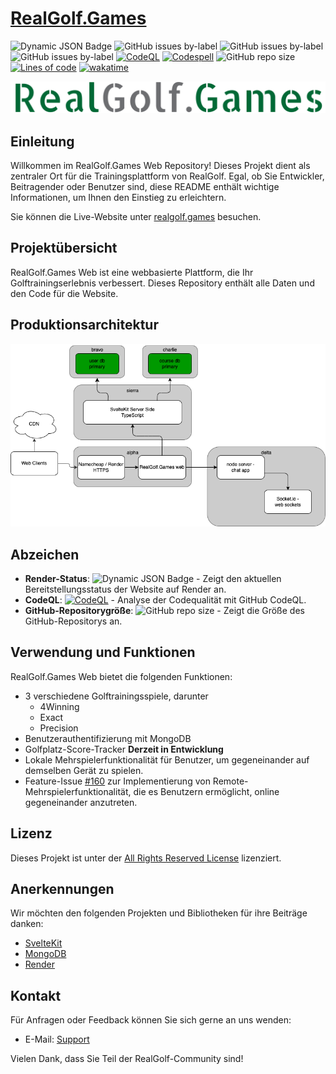 # [RealGolf.Games](https://realgolf.games)

![Dynamic JSON Badge](https://img.shields.io/badge/dynamic/json?url=https%3A%2F%2Frender-deploy-status-vwj3.onrender.com%2Fsrv-cn12obocmk4c73di1vg0&query=status&style=flat-square&logo=render&label=Render) ![GitHub issues by-label](https://img.shields.io/github/issues/realgolf/web/feature) ![GitHub issues by-label](https://img.shields.io/github/issues/realgolf/web/bug) ![GitHub issues by-label](https://img.shields.io/github/issues/realgolf/web/game) [![CodeQL](https://github.com/realgolf/web/actions/workflows/github-code-scanning/codeql/badge.svg)](https://github.com/realgolf/web/actions/workflows/github-code-scanning/codeql) [![Codespell](https://github.com/realgolf/web/actions/workflows/codespell.yml/badge.svg)](https://github.com/realgolf/web/actions/workflows/codespell.yml) ![GitHub repo size](https://img.shields.io/github/repo-size/realgolf/web) [![Lines of code](https://tokei.rs/b1/github/realgolf/web)](https://github.com/XAMPPRocky/tokei) [![wakatime](https://wakatime.com/badge/github/realgolf/web.svg)](https://wakatime.com/badge/github/realgolf/web)

![RealGolf.Games Banner](https://raw.githubusercontent.com/realgolf/web/main/img/logo_banner.PNG)

## Einleitung

Willkommen im RealGolf.Games Web Repository! Dieses Projekt dient als zentraler Ort für die Trainingsplattform von RealGolf. Egal, ob Sie Entwickler, Beitragender oder Benutzer sind, diese README enthält wichtige Informationen, um Ihnen den Einstieg zu erleichtern.

Sie können die Live-Website unter [realgolf.games](https://realgolf.games) besuchen.

## Projektübersicht

RealGolf.Games Web ist eine webbasierte Plattform, die Ihr Golftrainingserlebnis verbessert. Dieses Repository enthält alle Daten und den Code für die Website.

## Produktionsarchitektur

![RealGolf server site production architecture diagram](https://raw.githubusercontent.com/realgolf/web/main/img/architecture.png)

## Abzeichen

- **Render-Status**: ![Dynamic JSON Badge](https://img.shields.io/badge/dynamic/json?url=https%3A%2F%2Frender-deploy-status-vwj3.onrender.com%2Fsrv-cn12obocmk4c73di1vg0&query=status&style=flat-square&logo=render&label=Render) - Zeigt den aktuellen Bereitstellungsstatus der Website auf Render an.
- **CodeQL**: [![CodeQL](https://github.com/realgolf/web/actions/workflows/github-code-scanning/codeql/badge.svg)](https://github.com/realgolf/web/actions/workflows/github-code-scanning/codeql) - Analyse der Codequalität mit GitHub CodeQL.
- **GitHub-Repositorygröße**: ![GitHub repo size](https://img.shields.io/github/repo-size/realgolf/web) - Zeigt die Größe des GitHub-Repositorys an.

## Verwendung und Funktionen

RealGolf.Games Web bietet die folgenden Funktionen:

- 3 verschiedene Golftrainingsspiele, darunter
  - 4Winning
  - Exact
  - Precision
- Benutzerauthentifizierung mit MongoDB
- Golfplatz-Score-Tracker **Derzeit in Entwicklung**
- Lokale Mehrspielerfunktionalität für Benutzer, um gegeneinander auf demselben Gerät zu spielen.
- Feature-Issue [#160](https://github.com/realgolf/web/issues/160) zur Implementierung von Remote-Mehrspielerfunktionalität, die es Benutzern ermöglicht, online gegeneinander anzutreten.

## Lizenz

Dieses Projekt ist unter der [All Rights Reserved License](LICENSE.md) lizenziert.

## Anerkennungen

Wir möchten den folgenden Projekten und Bibliotheken für ihre Beiträge danken:

- [SvelteKit](https://github.com/sveltejs/kit)
- [MongoDB](https://github.com/mongodb)
- [Render](https://github.com/renderinc)

## Kontakt

Für Anfragen oder Feedback können Sie sich gerne an uns wenden:

- E-Mail: [Support](mailto:support@realgolf.games)

Vielen Dank, dass Sie Teil der RealGolf-Community sind!
